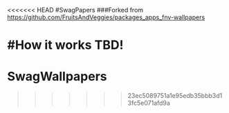 <<<<<<< HEAD
#SwagPapers
###Forked from https://github.com/FruitsAndVeggies/packages_apps_fnv-wallpapers

#How it works
TBD!
=======
SwagWallpapers
==============
>>>>>>> 23ec5089751a1e95edb35bbb3d13fc5e071afd9a

